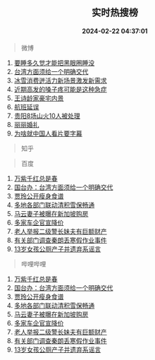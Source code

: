 <div align="center"><h2>实时热搜榜</h2><h4>2024-02-22 04:37:01</h4></div>

> 微博  

1. [要睡多久觉才能把黑眼圈睡没](https://s.weibo.com/weibo?q=%23%E8%A6%81%E7%9D%A1%E5%A4%9A%E4%B9%85%E8%A7%89%E6%89%8D%E8%83%BD%E6%8A%8A%E9%BB%91%E7%9C%BC%E5%9C%88%E7%9D%A1%E6%B2%A1%23&t=31&band_rank=1&Refer=top)<br />
2. [台湾方面须给一个明确交代](https://s.weibo.com/weibo?q=%23%E5%8F%B0%E6%B9%BE%E6%96%B9%E9%9D%A2%E9%A1%BB%E7%BB%99%E4%B8%80%E4%B8%AA%E6%98%8E%E7%A1%AE%E4%BA%A4%E4%BB%A3%23&t=31&band_rank=2&Refer=top)<br />
3. [冰雪消费迸活力新场景激发新需求](https://s.weibo.com/weibo?q=%23%E5%86%B0%E9%9B%AA%E6%B6%88%E8%B4%B9%E8%BF%B8%E6%B4%BB%E5%8A%9B%E6%96%B0%E5%9C%BA%E6%99%AF%E6%BF%80%E5%8F%91%E6%96%B0%E9%9C%80%E6%B1%82%23&t=31&band_rank=3&Refer=top)<br />
4. [近期高发的嗓子疼可能是这种急症](https://s.weibo.com/weibo?q=%23%E8%BF%91%E6%9C%9F%E9%AB%98%E5%8F%91%E7%9A%84%E5%97%93%E5%AD%90%E7%96%BC%E5%8F%AF%E8%83%BD%E6%98%AF%E8%BF%99%E7%A7%8D%E6%80%A5%E7%97%87%23&t=31&band_rank=4&Refer=top)<br />
5. [王诗龄家豪宅内景](https://s.weibo.com/weibo?q=%23%E7%8E%8B%E8%AF%97%E9%BE%84%E5%AE%B6%E8%B1%AA%E5%AE%85%E5%86%85%E6%99%AF%23&t=31&band_rank=5&Refer=top)<br />
6. [航班延误](https://s.weibo.com/weibo?q=%E8%88%AA%E7%8F%AD%E5%BB%B6%E8%AF%AF&t=31&band_rank=6&Refer=top)<br />
7. [贵阳8场山火10人被处理](https://s.weibo.com/weibo?q=%23%E8%B4%B5%E9%98%B38%E5%9C%BA%E5%B1%B1%E7%81%AB10%E4%BA%BA%E8%A2%AB%E5%A4%84%E7%90%86%23&t=31&band_rank=7&Refer=top)<br />
8. [丽丽婚礼](https://s.weibo.com/weibo?q=%23%E4%B8%BD%E4%B8%BD%E5%A9%9A%E7%A4%BC%23&t=31&band_rank=8&Refer=top)<br />
9. [为啥就中国人看片要字幕](https://s.weibo.com/weibo?q=%E4%B8%BA%E5%95%A5%E5%B0%B1%E4%B8%AD%E5%9B%BD%E4%BA%BA%E7%9C%8B%E7%89%87%E8%A6%81%E5%AD%97%E5%B9%95&t=31&band_rank=9&Refer=top)<br />

> 知乎  


> 百度  

1. [万紫千红总是春](https://www.baidu.com/s?wd=%E4%B8%87%E7%B4%AB%E5%8D%83%E7%BA%A2%E6%80%BB%E6%98%AF%E6%98%A5&sa=fyb_news&rsv_dl=fyb_news)<br />
2. [国台办：台湾方面须给一个明确交代](https://www.baidu.com/s?wd=%E5%9B%BD%E5%8F%B0%E5%8A%9E%EF%BC%9A%E5%8F%B0%E6%B9%BE%E6%96%B9%E9%9D%A2%E9%A1%BB%E7%BB%99%E4%B8%80%E4%B8%AA%E6%98%8E%E7%A1%AE%E4%BA%A4%E4%BB%A3&sa=fyb_news&rsv_dl=fyb_news)<br />
3. [贾玲公开瘦身食谱](https://www.baidu.com/s?wd=%E8%B4%BE%E7%8E%B2%E5%85%AC%E5%BC%80%E7%98%A6%E8%BA%AB%E9%A3%9F%E8%B0%B1&sa=fyb_news&rsv_dl=fyb_news)<br />
4. [多地各部门联动清积雪保畅通](https://www.baidu.com/s?wd=%E5%A4%9A%E5%9C%B0%E5%90%84%E9%83%A8%E9%97%A8%E8%81%94%E5%8A%A8%E6%B8%85%E7%A7%AF%E9%9B%AA%E4%BF%9D%E7%95%85%E9%80%9A&sa=fyb_news&rsv_dl=fyb_news)<br />
5. [马云妻子被曝在新加坡购房](https://www.baidu.com/s?wd=%E9%A9%AC%E4%BA%91%E5%A6%BB%E5%AD%90%E8%A2%AB%E6%9B%9D%E5%9C%A8%E6%96%B0%E5%8A%A0%E5%9D%A1%E8%B4%AD%E6%88%BF&sa=fyb_news&rsv_dl=fyb_news)<br />
6. [多家车企官宣降价](https://www.baidu.com/s?wd=%E5%A4%9A%E5%AE%B6%E8%BD%A6%E4%BC%81%E5%AE%98%E5%AE%A3%E9%99%8D%E4%BB%B7&sa=fyb_news&rsv_dl=fyb_news)<br />
7. [老人举报二级警长妹夫有巨额财产](https://www.baidu.com/s?wd=%E8%80%81%E4%BA%BA%E4%B8%BE%E6%8A%A5%E4%BA%8C%E7%BA%A7%E8%AD%A6%E9%95%BF%E5%A6%B9%E5%A4%AB%E6%9C%89%E5%B7%A8%E9%A2%9D%E8%B4%A2%E4%BA%A7&sa=fyb_news&rsv_dl=fyb_news)<br />
8. [有关部门调查秦朗丢寒假作业事件](https://www.baidu.com/s?wd=%E6%9C%89%E5%85%B3%E9%83%A8%E9%97%A8%E8%B0%83%E6%9F%A5%E7%A7%A6%E6%9C%97%E4%B8%A2%E5%AF%92%E5%81%87%E4%BD%9C%E4%B8%9A%E4%BA%8B%E4%BB%B6&sa=fyb_news&rsv_dl=fyb_news)<br />
9. [13岁女孩公厕产子并遗弃系谣言](https://www.baidu.com/s?wd=13%E5%B2%81%E5%A5%B3%E5%AD%A9%E5%85%AC%E5%8E%95%E4%BA%A7%E5%AD%90%E5%B9%B6%E9%81%97%E5%BC%83%E7%B3%BB%E8%B0%A3%E8%A8%80&sa=fyb_news&rsv_dl=fyb_news)<br />

> 哔哩哔哩  

1. [万紫千红总是春](https://www.baidu.com/s?wd=%E4%B8%87%E7%B4%AB%E5%8D%83%E7%BA%A2%E6%80%BB%E6%98%AF%E6%98%A5&sa=fyb_news&rsv_dl=fyb_news)<br />
2. [国台办：台湾方面须给一个明确交代](https://www.baidu.com/s?wd=%E5%9B%BD%E5%8F%B0%E5%8A%9E%EF%BC%9A%E5%8F%B0%E6%B9%BE%E6%96%B9%E9%9D%A2%E9%A1%BB%E7%BB%99%E4%B8%80%E4%B8%AA%E6%98%8E%E7%A1%AE%E4%BA%A4%E4%BB%A3&sa=fyb_news&rsv_dl=fyb_news)<br />
3. [贾玲公开瘦身食谱](https://www.baidu.com/s?wd=%E8%B4%BE%E7%8E%B2%E5%85%AC%E5%BC%80%E7%98%A6%E8%BA%AB%E9%A3%9F%E8%B0%B1&sa=fyb_news&rsv_dl=fyb_news)<br />
4. [多地各部门联动清积雪保畅通](https://www.baidu.com/s?wd=%E5%A4%9A%E5%9C%B0%E5%90%84%E9%83%A8%E9%97%A8%E8%81%94%E5%8A%A8%E6%B8%85%E7%A7%AF%E9%9B%AA%E4%BF%9D%E7%95%85%E9%80%9A&sa=fyb_news&rsv_dl=fyb_news)<br />
5. [马云妻子被曝在新加坡购房](https://www.baidu.com/s?wd=%E9%A9%AC%E4%BA%91%E5%A6%BB%E5%AD%90%E8%A2%AB%E6%9B%9D%E5%9C%A8%E6%96%B0%E5%8A%A0%E5%9D%A1%E8%B4%AD%E6%88%BF&sa=fyb_news&rsv_dl=fyb_news)<br />
6. [多家车企官宣降价](https://www.baidu.com/s?wd=%E5%A4%9A%E5%AE%B6%E8%BD%A6%E4%BC%81%E5%AE%98%E5%AE%A3%E9%99%8D%E4%BB%B7&sa=fyb_news&rsv_dl=fyb_news)<br />
7. [老人举报二级警长妹夫有巨额财产](https://www.baidu.com/s?wd=%E8%80%81%E4%BA%BA%E4%B8%BE%E6%8A%A5%E4%BA%8C%E7%BA%A7%E8%AD%A6%E9%95%BF%E5%A6%B9%E5%A4%AB%E6%9C%89%E5%B7%A8%E9%A2%9D%E8%B4%A2%E4%BA%A7&sa=fyb_news&rsv_dl=fyb_news)<br />
8. [有关部门调查秦朗丢寒假作业事件](https://www.baidu.com/s?wd=%E6%9C%89%E5%85%B3%E9%83%A8%E9%97%A8%E8%B0%83%E6%9F%A5%E7%A7%A6%E6%9C%97%E4%B8%A2%E5%AF%92%E5%81%87%E4%BD%9C%E4%B8%9A%E4%BA%8B%E4%BB%B6&sa=fyb_news&rsv_dl=fyb_news)<br />
9. [13岁女孩公厕产子并遗弃系谣言](https://www.baidu.com/s?wd=13%E5%B2%81%E5%A5%B3%E5%AD%A9%E5%85%AC%E5%8E%95%E4%BA%A7%E5%AD%90%E5%B9%B6%E9%81%97%E5%BC%83%E7%B3%BB%E8%B0%A3%E8%A8%80&sa=fyb_news&rsv_dl=fyb_news)<br />

